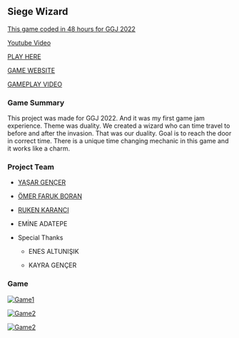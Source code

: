 ## Siege Wizard
[This game coded in 48 hours for GGJ 2022](https://globalgamejam.org/2022/games/siege-wizard-3) 

[Youtube Video](https://www.youtube.com/watch?v=KKMR9Y4kY-o "Game Video")

[PLAY HERE](https://benyasar.itch.io/siege-wizard "itch.io") 

[GAME WEBSITE](https://yasargencer.github.io/SiegeWizard.html "Game Website")

[GAMEPLAY VIDEO](https://www.youtube.com/watch?v=KKMR9Y4kY-o "Game Video")

### Game Summary
This project was made for GGJ 2022. And it was my first game jam experience. Theme was duality. We created a wizard who can time travel to before and after the invasion. That was our duality. Goal is to reach the door in correct time. There is a unique time changing mechanic in this game and it works like a charm.


### Project Team

- [YAŞAR GENÇER](https://github.com/YasarGencer "YAŞAR GENÇER")

- [ÖMER FARUK BORAN](https://github.com/omerboran63 "ÖMER FARUK BORAN")

- [RUKEN KARANCI](https://github.com/Karanci "RUKEN KARANCI")

- EMİNE ADATEPE

- Special Thanks
	- ENES ALTUNIŞIK
	
	- KAYRA GENÇER

### Game

[![Game1](https://yasargencer.github.io/img/SiegeWizard01.jpg "Game1")](https://benyasar.itch.io/siege-wizard "Game1")

[![Game2](https://yasargencer.github.io/img/SiegeWizard02.jpg "Game1")](https://benyasar.itch.io/siege-wizard "Game2")

[![Game2](https://yasargencer.github.io/img/SiegeWizard03.jpg "Game1")](https://benyasar.itch.io/siege-wizard "Game3")
